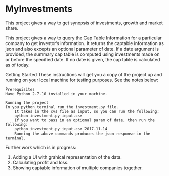 # MyInvestments
This project gives a way to get synopsis of investments, growth and market share.

This project gives a way to query the Cap Table Information for a particular company to get investor’s information. It returns the captable information as json and also excepts an optional parameter
of date. If a date argument is provided, the summary cap table is computed using 
investments made on or before the specified date.  If no date is given, the cap table 
is calculated as of today.


Getting Started
These instructions will get you a copy of the project up and running on your local machine for testing purposes. See the notes below:

	Prerequisites
	Have Python 2.7.10 installed in your machine.

	Running the project
	In you python terminal run the investment.py file. 
        It takes in the cvs file as input, so you can run the following: 
        python investment.py input.csv
        If you want to pass in an optional param of date, then run the following:
        python investment.py input.csv 2017-11-14
        Running the above commands produces the json response in the terminal.

Further work which is in progress:
1. Adding a UI with grahical representation of the data.
2. Calculating profit and loss.
3. Showing captable information of multiple companies together.
